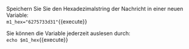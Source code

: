 Speichern Sie Sie den Hexadezimalstring der Nachricht in einer neuen Variable:  
`m1_hex="6275733d31"`{{execute}}

Sie können die Variable jederzeit auslesen durch:  
`echo $m1_hex`{{execute}}